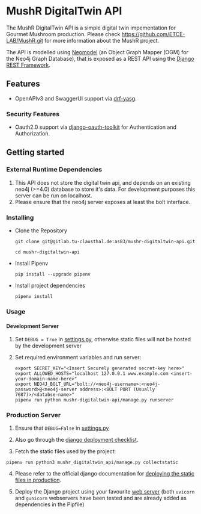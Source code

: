 # MushR DigitalTwin API

The MushR DigitalTwin API is a simple digital twin impementation for
Gourmet Mushroom production. Please check
<https://github.com/ETCE-LAB/MushR.git> for more information about the
MushR project.

The API is modelled using
[Neomodel](https://github.com/neo4j-contrib/neomodel) (an Object Graph
Mapper (OGM) for the Neo4j Graph Database), that is exposed as a REST
API using the [Django REST
Framework](https://www.django-rest-framework.org/).

## Features
- OpenAPIv3 and SwaggerUI support via [drf-yasg](drf-yasg.readthedocs.io/).

### Security Features

-  Oauth2.0 support via
  [django-oauth-toolkit](https://github.com/jazzband/django-oauth-toolkit)
  for Authentication and Authorization.


## Getting started

### External Runtime Dependencies

1. This API does not store the digital twin api, and depends on an
   existing neo4j (>=4.0) database to store it's data. For development
   purposes this server can be run on localhost.
2. Please ensure that the neo4j server exposes at least the bolt
   interface.


### Installing

- Clone the Repository
	```
  git clone git@gitlab.tu-clausthal.de:as83/mushr-digitaltwin-api.git
  
  cd mushr-digitaltwin-api
  ```
  
- Install Pipenv

  ```
  pip install --upgrade pipenv
  ```

- Install project dependencies

  ```
  pipenv install
  ```
  
### Usage 


#### Development Server

1. Set `DEBUG = True` in [settings.py](mushr_digitaltwin_api/mushr_digitaltwin_api/mushr_digitaltwin_api/settings.py), otherwise static files will not be hosted by the development server

2. Set required environment variables and run server:

	```
	export SECRET_KEY="<Insert Securely generated secret-key here>"
	export ALLOWED_HOSTS="localhost 127.0.0.1 www.example.com <insert-your-domain-name-here>"
	export NEO4J_BOLT_URL="bolt://<neo4j-username>:<neo4j-password>@<neo4j-server address>:<BOLT PORT (Usually 7687)>/<databse-name>"
	pipenv run python mushr-digitaltwin-api/manage.py runserver

	```
	
### Production Server

   1. Ensure that `DEBUG=False` in
      [settings.py](mushr_digitaltwin_api/mushr_digitaltwin_api/mushr_digitaltwin_api/settings.py)
   
   2. Also go through the [django deployment
      checklist](https://docs.djangoproject.com/en/4.1/howto/deployment/checklist/).

   3. Fetch the static files used by the project:
   
   ```
   pipenv run python3 mushr_digitaltwin_api/manage.py collectstatic
   ```
   
   4. Please refer to the official django documentation for [deploying
      the static files in
      production](https://docs.djangoproject.com/en/dev/howto/static-files/deployment/).
   
   5. Deploy the Django project using your favourite [web
      server](https://docs.djangoproject.com/en/4.1/howto/deployment/checklist/)
      (both `uvicorn` and `gunicorn` webservers have been tested and
      are already added as dependencies in the Pipfile)
